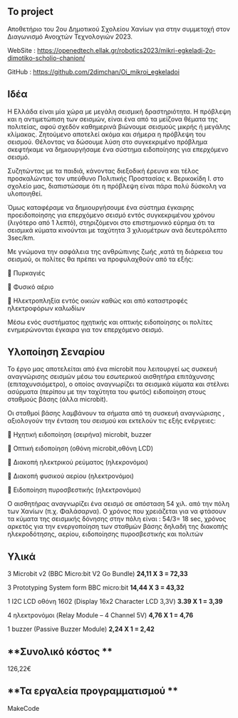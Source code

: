 To project
----
Αποθετήριο του 2ου Δημοτικού Σχολείου Χανίων για στην συμμετοχή στον Διαγωνισμό Ανοιχτών Τεχνολογιών 2023.

WebSite :  https://openedtech.ellak.gr/robotics2023/mikri-egkeladi-2o-dimotiko-scholio-chanion/

GitHub  : https://github.com/2dimchan/Oi_mikroi_egkeladoi

Ιδέα
----

Η Ελλάδα είναι μία χώρα με μεγάλη σεισμική δραστηριότητα. Η πρόβλεψη και η αντιμετώπιση των σεισμών, είναι ένα από τα μείζονα  θέματα της πολιτείας, αφού σχεδόν καθημερινά βιώνουμε σεισμούς μικρής ή μεγάλης κλίμακας. Ζητούμενο αποτελεί ακόμα και σήμερα η πρόβλεψη του σεισμού. Θέλοντας να δώσουμε λύση στο συγκεκριμένο πρόβλημα σκεφτήκαμε να δημιουργήσαμε ένα σύστημα ειδοποίησης για επερχόμενο σεισμό.

Συζητώντας με τα παιδιά, κάνοντας διεξοδική έρευνα και τέλος  προσκαλώντας  τον υπεύθυνο Πολιτικής Προστασίας κ. Βερικοκίδη Ι.  στο σχολείο μας, διαπιστώσαμε ότι η πρόβλεψη είναι πάρα πολύ δύσκολη να υλοποιηθεί.

 Όμως καταφέραμε να δημιουργήσουμε ένα σύστημα έγκαιρης προειδοποίησης για επερχόμενο σεισμό εντός συγκεκριμένου χρόνου (λιγότερο από 1 λεπτό), στηριζόμενοι στο επιστημονικό εύρημα ότι  τα σεισμικά κύματα κινούνται με ταχύτητα 3 χιλιομέτρων ανά δευτερόλεπτο 3sec/km.
 
Με γνώμονα την ασφάλεια της ανθρώπινης ζωής ,κατά τη διάρκεια του σεισμού, οι πολίτες θα πρέπει να προφυλαχθούν από τα εξής:

	Πυρκαγιές

	Φυσικό αέριο

	Ηλεκτροπληξία εντός οικιών καθώς και από καταστροφές ηλεκτροφόρων καλωδίων

Μέσω ενός συστήματος ηχητικής και οπτικής ειδοποίησης οι πολίτες ενημερώνονται έγκαιρα  για τον επερχόμενο σεισμό.


**Υλοποίηση Σεναρίου**
----

Το έργο μας αποτελείται από ένα microbit που λειτουργεί ως συσκευή αναγνώρισης σεισμών μέσω του εσωτερικού αισθητήρα επιτάχυνσης (επιταχυνσιόμετρο), ο οποίος αναγνωρίζει τα σεισμικά κύματα και στέλνει ασύρματα (περίπου με την ταχύτητα του φωτός) ειδοποίηση στους σταθμούς βάσης (άλλα microbit).

Οι σταθμοί βάσης λαμβάνουν τα σήματα από τη συσκευή αναγνώρισης , αξιολογούν την ένταση του σεισμού και εκτελούν τις εξής ενέργειες:

	Ηχητική ειδοποίηση (σειρήνα) microbit, buzzer

	Οπτική ειδοποίηση (οθόνη microbit,οθόνη LCD)

	Διακοπή ηλεκτρικού ρεύματος (ηλεκρονόμοι)

	Διακοπή φυσικού αερίου (ηλεκτρονόμοι)

	Ειδοποίηση πυροσβεστικής (ηλεκτρονόμοι)

Ο αισθητήρας αναγνωρίζει ένα σεισμό σε απόσταση 54 χιλ. από την πόλη των Χανίων (π.χ. Φαλάσαρνα). Ο χρόνος που χρειάζεται για να φτάσουν τα κύματα της σεισμικής δόνησης στην πόλη είναι : 54/3= 18 sec, χρόνος αρκετός για την ενεργοποίηση των σταθμών βάσης δηλαδή της διακοπής ηλεκροδότησης, αερίου, ειδοποίησης πυροσβεστικής και πολιτών


Υλικά
----

3   Microbit v2 (BBC Micro:bit V2 Go Bundle) **24,11 X 3 = 72,33**

3 Prototyping System form BBC micro:bit **14,44 X 3 = 43,32**

1 I2C LCD οθόνη 1602 (Display 16x2 Character LCD 3,3V) **3.39 X 1 = 3,39**

4 ηλεκτρονόμοι (Relay Module – 4 Channel 5V) **4,76 X 1 = 4,76**

1 buzzer (Passive Buzzer Module) **2,24 X 1 = 2,42**

**Συνολικό κόστος **
-----
126,22€

**Τα εργαλεία προγραμματισμού **
-----

MakeCode






